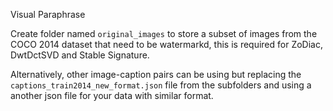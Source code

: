 Visual Paraphrase

Create folder named ```original_images``` to store a subset of images from the COCO 2014 dataset that need to be watermarkd, this is required for ZoDiac, DwtDctSVD and Stable Signature. 

Alternatively, other image-caption pairs can be using but replacing the ```captions_train2014_new_format.json``` file from the subfolders and using a another json file for your data with similar format.

